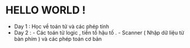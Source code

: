 # HELLO WORLD !
* Day 1 : Học về toán tử và các phép tính
* Day 2 : - Các toán tử logic , tiền tố hậu tố .
          - Scanner ( Nhập dữ liệu từ bàn phím ) và các phép toán cơ bản 



